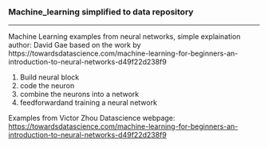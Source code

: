 ### Machine_learning simplified to data repository
<div>
    <div></div>
    <hr class="styled-hr" />
    <div></div>
 </div>
Machine Learning examples from neural networks, simple explaination
author: David Gae based on the work by https://towardsdatascience.com/machine-learning-for-beginners-an-introduction-to-neural-networks-d49f22d238f9

1. Build neural block
2. code the neuron
3. combine the neurons into a network
4. feedforwardand training a neural network 


Examples from Victor Zhou Datascience webpage: https://towardsdatascience.com/machine-learning-for-beginners-an-introduction-to-neural-networks-d49f22d238f9
